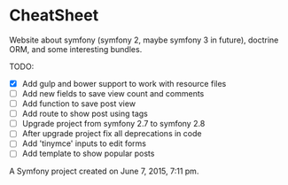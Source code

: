 CheatSheet
==========

Website about symfony (symfony 2, maybe symfony 3 in future), doctrine ORM, and some interesting bundles.

TODO:

- [X] Add gulp and bower support to work with resource files
- [ ] Add new fields to save view count and comments
- [ ] Add function to save post view
- [ ] Add route to show post using tags
- [ ] Upgrade project from symfony 2.7 to symfony 2.8
- [ ] After upgrade project fix all deprecations in code
- [ ] Add 'tinymce' inputs to edit forms
- [ ] Add template to show popular posts

A Symfony project created on June 7, 2015, 7:11 pm.
